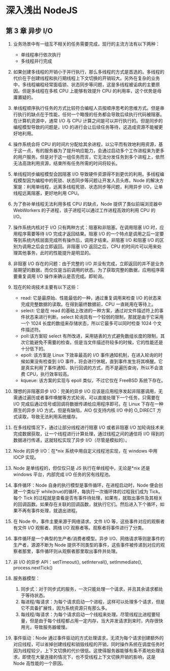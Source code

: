 # 深入浅出 NodeJS

## 第 3 章 异步 I/O

1. 业务场景中有一组互不相关的任务需要完成，现行的主流方法有以下两种：

   - 单线程串行依次执行
   - 多线程并行完成

2. 如果创建多线程的开销小于并行执行，那么多线程的方式是首选的。多线程的代价在于创建线程和执行期线程上下文切换的开销较大。另外在复杂的业务中，多线程编程经常面临锁、状态同步等问题，这是多线程被诟病的主要原因。但是多线程在多核 CPU 上能够有效提升 CPU 的利用率，这个优势是毋庸置疑的。

3. 单线程顺序执行任务的方式比较符合编程人员按顺序思考的思维方式。但是串行执行的缺点在于性能，任何一个略慢的任务都会导致后续执行代码被阻塞。在计算机资源中，通常 I/O 与 CPU 计算之间是可以并行执行的。但是同步的编程模型导致的问题是，I/O 的进行会让后续任务等待，这造成资源不能被更好地利用。

4. 操作系统会将 CPU 的时间片分配给其余进程，以公平而有效地利用资源，基于这一点，有的服务器为了提升响应能力，会通过启动多个工作进程来为更多的用户服务。但是对于这一组任务而言，它无法分发任务到多个进程上，依然无法高效利用资源，结束所有任务所需的时间将较长。

5. 单线程同步编程模型会因阻塞 I/O 导致硬件资源得不到更优的利用。多线程编程模型因为编程中的死锁、状态同步等问题让开发人员头疼。Node 的解决方案是：利用单线程，远离多线程死锁、状态同步等问题，利用异步 I/O，让单线程远离阻塞，更好地利用 CPU。

6. 为了弥补单线程无法利用多核 CPU 的缺点，Node 提供了类似前端浏览器中 WebWorkers 的子进程，该子进程可以通过工作进程高效的利用 CPU 的 I/O。

7. 操作系统内核对于 I/O 只有两种方式：阻塞和非阻塞。在调用阻塞 I/O 时，应用程序需要等待 I/O 完成才返回结果。阻塞 I/O 的一个特点是调用之后一定要等到系统内核层面完成所有操作后，调用才结束。非阻塞 I/O 和阻塞 I/O 的区别为调用之后会立即返回。非阻塞 I/O 返回之后，CPU 的时间片可以用来处理其他事务，此时的性能提升是明显的。

8. 非阻塞 I/O 存在的问题：由于完整的 I/O 并没有完成，立即返回的并不是业务层期望的数据，而仅仅是当前调用的状态。为了获取完整的数据，应用程序需要重复调用 I/O 操作来确认是否完成。即轮询。

9. 现在的轮询技术主要有以下这些：

   - read: 它是最原始、性能最低的一种，通过重复调用来检查 I/O 的状态来完成完整数据的读取。在得到最终数据前，CPU 一直耗用在等待上。
   - select: 它是在 read 的基础上改进的一种方案，通过对文件描述符上的事件状态来进行判断。select 轮询具有一个较弱的限制，那就是由于它采用一个 1024 长度的数组来存储状态，所以它最多可以同时检查 1024 个文件描述符。
   - poll:该方案较 select 有所改进，采用链表的方式避免数组长度的限制，其次它能避免不需要的检查。但是当文件描述符较多的时候，它的性能还是十分低下的。
   - epoll: 该方案是 Linux 下效率最高的 I/O 事件通知机制，在进入轮询的时候如果没有检查到 I/O 事件，将会进行休眠，直到事件发生将其唤醒。它是真实利用了事件通知、执行回调的方式，而不是遍历查询，所以不会浪费 CPU，执行效率较高。
   - kqueue: 该方案的实现与 epoll 类似，不过它仅在 FreeBSD 系统下存在。

10. 理想的非阻塞异步 I/O：完美的异步 I/O 应该是应用程序发起非阻塞调用，无需通过遍历或者事件唤醒等方式轮询，可以直接处理下一个任务，只需要在 I/O 完成后通过信号或回调将数据传递给应用程序即可。在 Linux 下存在一种原生的异步 I/O 方式，但是有缺陷，AIO 仅支持内核 I/O 中的 O_DIRECT 方式读取，导致无法利用系统缓存。

11. 在多线程情况下，通过让部分线程进行阻塞 I/O 或者非阻塞 I/O 加轮询技术来完成数据获取，让一个线程进行计算处理，通过线程之间的通信将 I/O 得到的数据进行传递，这就轻松实现了异步 I/O（尽管是模拟的）。

12. Node 的异步 I/O：在\*nix 系统中用自定义线程池实现，在 windows 中用 IOCP 实现。

13. Node 是单线程的，但仅仅只是 JS 执行在单线程中，无论是\*nix 还是 windows 平台，内部完成 I/O 任务的另有线程池。

14. 事件循环：Node 自身的执行模型是事件循环，在进程启动时，Node 便会创建一个类似于 while(true)的循环，每执行一次循环体的过程我们成为 Tick。每个 Tick 的过程就是查看是否有事件待处理，如果有，就取出事件及其相关的回调函数。如果存在关联的回调函数，就执行它们。然后进入下个循环，如果不再有事件处理，就退出进程。

15. 在 Node 中，事件主要来源于网络请求、文件 I/O 等，这些事件对应的观察者有文件 I/O 观察者、网络 I/O 观察者等。观察者将事件进行了分类。

16. 事件循环是一个典型的生产者/消费者模型。异步 I/O、网络请求等则是事件的生产者，源源不断为 Node 提供不同类型的事件，这些事件被传递到对应的观察者那里，事件循环则从观察者那里取出事件并处理。

17. 非 I/O 的异步 API：setTimeout(), setInterval(), setImmediate(), process.nextTick()

18. 服务器模型：

    1. 同步式：对于同步式的服务，一次只能处理一个请求，并且其余请求都处于等待状态。
    2. 每进程/每请求：为每个请求启动一个进程，这样可以处理多个请求，但是它不具备扩展性，因为系统资源只有那么多。
    3. 每线程/每请求：为每个请求启动一个线程来处理。尽管线程比进程要轻量，但是由于每个线程都占用一定内存，当大并发请求到来时，内存很快用光，导致服务器缓慢。

19. 事件驱动：Node 通过事件驱动的方式处理请求，无须为每个请求创建额外的对应线程，可以省掉创建线程和销毁线程的开销，同时操作系统在调度任务时因为线程较少，上下文切换的代价很低。这使得服务器能够有条不紊地处理请求，即使在大量连接的情况下，也不受线程上下文切换开销的影响，这是 Node 高性能的一个原因。
